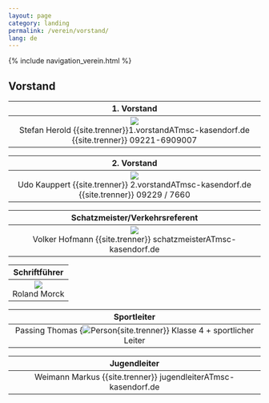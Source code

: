 ```yaml
---
layout: page
category: landing
permalink: /verein/vorstand/
lang: de
---
```


{% include navigation_verein.html %}

## Vorstand

| 1. Vorstand |    
|:---:|
| ![]({{site.page-prefix}}assets/images/vorstand1.jpg) <br> Stefan Herold {{site.trenner}}1.vorstandATmsc-kasendorf.de {{site.trenner}} 09221-6909007

| 2. Vorstand |    
|:---:|
| ![]({{site.page-prefix}}assets/images/vorstand2.JPG) <br> Udo Kauppert {{site.trenner}} 2.vorstandATmsc-kasendorf.de {{site.trenner}} 09229 / 7660

| Schatzmeister/Verkehrsreferent |    
|:---:|
| ![]({{site.page-prefix}}assets/images/schattzmeister.jpg) <br> Volker Hofmann {{site.trenner}} schatzmeisterATmsc-kasendorf.de

| Schriftführer |    
|:---:|
| ![]({{site.page-prefix}}assets/images/schriftfuehrer.jpg) <br>  Roland Morck

| Sportleiter |    
|:---:|
| Passing Thomas {![Person](https://lh6.googleusercontent.com/MGocEJLPjcFJcStHuq4RV1cS4QAZEPJqVYGoclCEEds=w283-h212-p-no){site.trenner}} Klasse 4 + sportlicher Leiter |}} sportleiterATmsc-kasendorf.de

| Jugendleiter |    
|:---:|
|  Weimann Markus {{site.trenner}} jugendleiterATmsc-kasendorf.de
